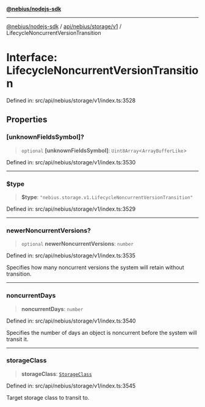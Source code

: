 [**@nebius/nodejs-sdk**](../../../../../README.md)

---

[@nebius/nodejs-sdk](../../../../../README.md) / [api/nebius/storage/v1](../README.md) / LifecycleNoncurrentVersionTransition

# Interface: LifecycleNoncurrentVersionTransition

Defined in: src/api/nebius/storage/v1/index.ts:3528

## Properties

### \[unknownFieldsSymbol\]?

> `optional` **\[unknownFieldsSymbol\]**: `Uint8Array`\<`ArrayBufferLike`\>

Defined in: src/api/nebius/storage/v1/index.ts:3530

---

### $type

> **$type**: `"nebius.storage.v1.LifecycleNoncurrentVersionTransition"`

Defined in: src/api/nebius/storage/v1/index.ts:3529

---

### newerNoncurrentVersions?

> `optional` **newerNoncurrentVersions**: `number`

Defined in: src/api/nebius/storage/v1/index.ts:3535

Specifies how many noncurrent versions the system will retain without transition.

---

### noncurrentDays

> **noncurrentDays**: `number`

Defined in: src/api/nebius/storage/v1/index.ts:3540

Specifies the number of days an object is noncurrent before the system will transit it.

---

### storageClass

> **storageClass**: [`StorageClass`](../type-aliases/StorageClass.md)

Defined in: src/api/nebius/storage/v1/index.ts:3545

Target storage class to transit to.

